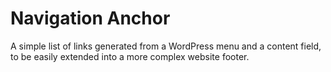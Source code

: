 # Navigation Anchor

A simple list of links generated from a WordPress menu and a content field, to be easily extended into a more complex website footer.
